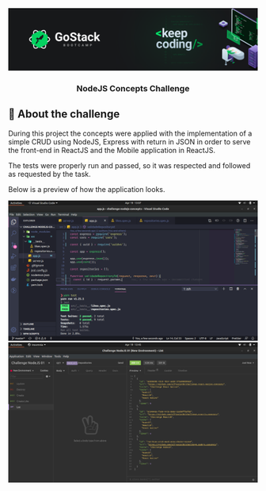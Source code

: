 <img alt="GoStack" src="src/assets/go-stack.png" />

<h3 align="center">
  NodeJS Concepts Challenge
</h3>

## :rocket: About the challenge

During this project the concepts were applied with the implementation of a simple CRUD using NodeJS, Express with return in JSON in order to serve the front-end in ReactJS and the Mobile application in ReactJS.

The tests were properly run and passed, so it was respected and followed as requested by the task.

Below is a preview of how the application looks.

<img alt="GoStack" src="src/assets/nodejs-visual-studio-code.png" />
<img alt="GoStack" src="src/assets/nodejs-insommia.png" />

